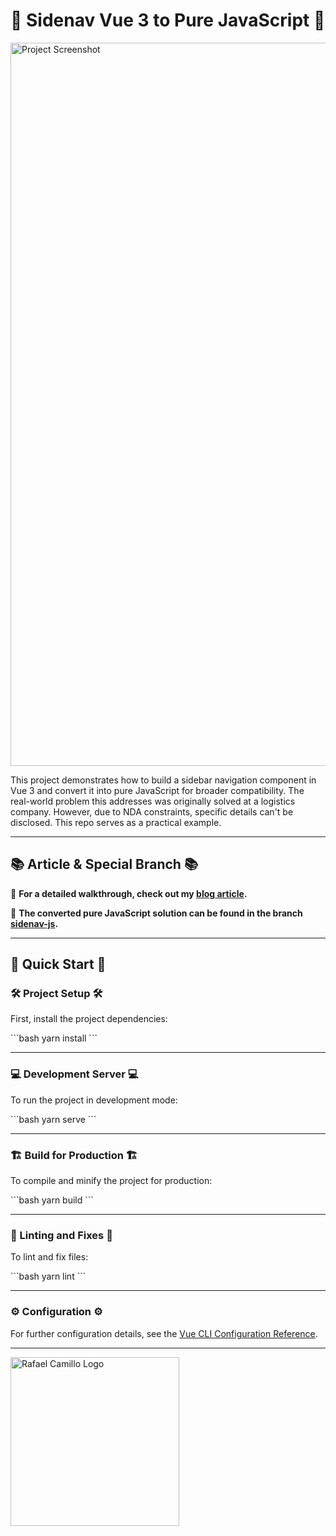 # 🌟 Sidenav Vue 3 to Pure JavaScript 🌟

<img width="1157" alt="Project Screenshot" src="https://github.com/camillodev/sidenav-vue3/assets/17439106/f38b8cd8-37ed-45fe-a16b-d0c0da50981a">

This project demonstrates how to build a sidebar navigation component in Vue 3 and convert it into pure JavaScript for broader compatibility. The real-world problem this addresses was originally solved at a logistics company. However, due to NDA constraints, specific details can't be disclosed. This repo serves as a practical example.

---

## 📚 Article & Special Branch 📚

📖 **For a detailed walkthrough, check out my [blog article](https://www.rafaelcamillo.com/blog/converting-vue3-to-pure-js).**

🔀 **The converted pure JavaScript solution can be found in the branch [sidenav-js](https://github.com/camillodev/sidenav-vue3/tree/sidenav-js).**

---

## 🚀 Quick Start 🚀

### 🛠 Project Setup 🛠

First, install the project dependencies:

\```bash
yarn install
\```

---

### 💻 Development Server 💻

To run the project in development mode:

\```bash
yarn serve
\```

---

### 🏗 Build for Production 🏗

To compile and minify the project for production:

\```bash
yarn build
\```

---

### 🧹 Linting and Fixes 🧹

To lint and fix files:

\```bash
yarn lint
\```

---

### ⚙ Configuration ⚙

For further configuration details, see the [Vue CLI Configuration Reference](https://cli.vuejs.org/config/).

---

<img width="270" alt="Rafael Camillo Logo" src="https://github.com/camillodev/sidenav-vue3/assets/17439106/88b26d6f-a545-41d4-8aac-ab346d37223f">
